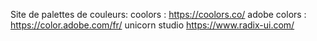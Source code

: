 Site de palettes de couleurs:
coolors : https://coolors.co/
adobe colors : https://color.adobe.com/fr/
unicorn studio
https://www.radix-ui.com/
